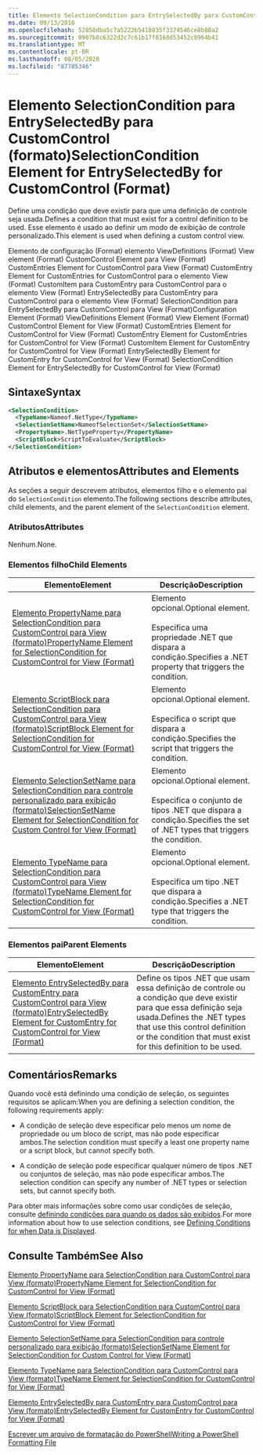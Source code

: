 ```yaml
---
title: Elemento SelectionCondition para EntrySelectedBy para CustomControl (Format) | Microsoft Docs
ms.date: 09/13/2016
ms.openlocfilehash: 52858dba5c7a5222b5410835f3374546ce8b88a2
ms.sourcegitcommit: 0907b8c6322d2c7c61b17f8168d53452c8964b41
ms.translationtype: MT
ms.contentlocale: pt-BR
ms.lasthandoff: 08/05/2020
ms.locfileid: "87785346"
---
```

# <a name="selectioncondition-element-for-entryselectedby-for-customcontrol-format"></a><span data-ttu-id="324b2-102">Elemento SelectionCondition para EntrySelectedBy para CustomControl (formato)</span><span class="sxs-lookup"><span data-stu-id="324b2-102">SelectionCondition Element for EntrySelectedBy for CustomControl (Format)</span></span>

<span data-ttu-id="324b2-103">Define uma condição que deve existir para que uma definição de controle seja usada.</span><span class="sxs-lookup"><span data-stu-id="324b2-103">Defines a condition that must exist for a control definition to be used.</span></span> <span data-ttu-id="324b2-104">Esse elemento é usado ao definir um modo de exibição de controle personalizado.</span><span class="sxs-lookup"><span data-stu-id="324b2-104">This element is used when defining a custom control view.</span></span>

<span data-ttu-id="324b2-105">Elemento de configuração (Format) elemento ViewDefinitions (Format) View element (Format) CustomControl Element para View (Format) CustomEntries Element for CustomControl para View (Format) CustomEntry Element for CustomEntries for CustomControl para o elemento View (Format) CustomItem para CustomEntry para CustomControl para o elemento View (Format) EntrySelectedBy para CustomEntry para CustomControl para o elemento View (Format) SelectionCondition para EntrySelectedBy para CustomControl para View (Format)</span><span class="sxs-lookup"><span data-stu-id="324b2-105">Configuration Element (Format) ViewDefinitions Element (Format) View Element (Format) CustomControl Element for View (Format) CustomEntries Element for CustomControl for View (Format) CustomEntry Element for CustomEntries for CustomControl for View (Format) CustomItem Element for CustomEntry for CustomControl for View (Format) EntrySelectedBy Element for CustomEntry for CustomControl for View (Format) SelectionCondition Element for EntrySelectedBy for CustomControl for View (Format)</span></span>

## <a name="syntax"></a><span data-ttu-id="324b2-106">Sintaxe</span><span class="sxs-lookup"><span data-stu-id="324b2-106">Syntax</span></span>

```xml
<SelectionCondition>
  <TypeName>Nameof.NetType</TypeName>
  <SelectionSetName>NameofSelectionSet</SelectionSetName>
  <PropertyName>.NetTypeProperty</PropertyName>
  <ScriptBlock>ScriptToEvaluate</ScriptBlock>
</SelectionCondition>
```

## <a name="attributes-and-elements"></a><span data-ttu-id="324b2-107">Atributos e elementos</span><span class="sxs-lookup"><span data-stu-id="324b2-107">Attributes and Elements</span></span>

<span data-ttu-id="324b2-108">As seções a seguir descrevem atributos, elementos filho e o elemento pai do `SelectionCondition` elemento.</span><span class="sxs-lookup"><span data-stu-id="324b2-108">The following sections describe attributes, child elements, and the parent element of the `SelectionCondition` element.</span></span>

### <a name="attributes"></a><span data-ttu-id="324b2-109">Atributos</span><span class="sxs-lookup"><span data-stu-id="324b2-109">Attributes</span></span>

<span data-ttu-id="324b2-110">Nenhum.</span><span class="sxs-lookup"><span data-stu-id="324b2-110">None.</span></span>

### <a name="child-elements"></a><span data-ttu-id="324b2-111">Elementos filho</span><span class="sxs-lookup"><span data-stu-id="324b2-111">Child Elements</span></span>

|<span data-ttu-id="324b2-112">Elemento</span><span class="sxs-lookup"><span data-stu-id="324b2-112">Element</span></span>|<span data-ttu-id="324b2-113">Descrição</span><span class="sxs-lookup"><span data-stu-id="324b2-113">Description</span></span>|
|-------------|-----------------|
|[<span data-ttu-id="324b2-114">Elemento PropertyName para SelectionCondition para CustomControl para View (formato)</span><span class="sxs-lookup"><span data-stu-id="324b2-114">PropertyName Element for SelectionCondition for CustomControl for View (Format)</span></span>](./propertyname-element-for-selectioncondition-for-customcontrol-for-view-format.md)|<span data-ttu-id="324b2-115">Elemento opcional.</span><span class="sxs-lookup"><span data-stu-id="324b2-115">Optional element.</span></span><br /><br /> <span data-ttu-id="324b2-116">Especifica uma propriedade .NET que dispara a condição.</span><span class="sxs-lookup"><span data-stu-id="324b2-116">Specifies a .NET property that triggers the condition.</span></span>|
|[<span data-ttu-id="324b2-117">Elemento ScriptBlock para SelectionCondition para CustomControl para View (formato)</span><span class="sxs-lookup"><span data-stu-id="324b2-117">ScriptBlock Element for SelectionCondition for CustomControl for View (Format)</span></span>](./scriptblock-element-for-selectioncondition-for-customcontrol-for-view-format.md)|<span data-ttu-id="324b2-118">Elemento opcional.</span><span class="sxs-lookup"><span data-stu-id="324b2-118">Optional element.</span></span><br /><br /> <span data-ttu-id="324b2-119">Especifica o script que dispara a condição.</span><span class="sxs-lookup"><span data-stu-id="324b2-119">Specifies the script that triggers the condition.</span></span>|
|[<span data-ttu-id="324b2-120">Elemento SelectionSetName para SelectionCondition para controle personalizado para exibição (formato)</span><span class="sxs-lookup"><span data-stu-id="324b2-120">SelectionSetName Element for SelectionCondition for Custom Control for View (Format)</span></span>](./selectionsetname-element-for-selectioncondition-for-customcontrol-for-view-format.md)|<span data-ttu-id="324b2-121">Elemento opcional.</span><span class="sxs-lookup"><span data-stu-id="324b2-121">Optional element.</span></span><br /><br /> <span data-ttu-id="324b2-122">Especifica o conjunto de tipos .NET que dispara a condição.</span><span class="sxs-lookup"><span data-stu-id="324b2-122">Specifies the set of .NET types that triggers the condition.</span></span>|
|[<span data-ttu-id="324b2-123">Elemento TypeName para SelectionCondition para CustomControl para View (formato)</span><span class="sxs-lookup"><span data-stu-id="324b2-123">TypeName Element for SelectionCondition for CustomControl for View  (Format)</span></span>](./typename-element-for-selectioncondition-for-customcontrol-for-view-format.md)|<span data-ttu-id="324b2-124">Elemento opcional.</span><span class="sxs-lookup"><span data-stu-id="324b2-124">Optional element.</span></span><br /><br /> <span data-ttu-id="324b2-125">Especifica um tipo .NET que dispara a condição.</span><span class="sxs-lookup"><span data-stu-id="324b2-125">Specifies a .NET type that triggers the condition.</span></span>|

### <a name="parent-elements"></a><span data-ttu-id="324b2-126">Elementos pai</span><span class="sxs-lookup"><span data-stu-id="324b2-126">Parent Elements</span></span>

|<span data-ttu-id="324b2-127">Elemento</span><span class="sxs-lookup"><span data-stu-id="324b2-127">Element</span></span>|<span data-ttu-id="324b2-128">Descrição</span><span class="sxs-lookup"><span data-stu-id="324b2-128">Description</span></span>|
|-------------|-----------------|
|[<span data-ttu-id="324b2-129">Elemento EntrySelectedBy para CustomEntry para CustomControl para View (formato)</span><span class="sxs-lookup"><span data-stu-id="324b2-129">EntrySelectedBy Element for CustomEntry for CustomControl for View (Format)</span></span>](./entryselectedby-element-for-customentry-for-customcontrol-for-view-format.md)|<span data-ttu-id="324b2-130">Define os tipos .NET que usam essa definição de controle ou a condição que deve existir para que essa definição seja usada.</span><span class="sxs-lookup"><span data-stu-id="324b2-130">Defines the .NET types that use this control definition or the condition that must exist for this definition to be used.</span></span>|

## <a name="remarks"></a><span data-ttu-id="324b2-131">Comentários</span><span class="sxs-lookup"><span data-stu-id="324b2-131">Remarks</span></span>

<span data-ttu-id="324b2-132">Quando você está definindo uma condição de seleção, os seguintes requisitos se aplicam:</span><span class="sxs-lookup"><span data-stu-id="324b2-132">When you are defining a selection condition, the following requirements apply:</span></span>

- <span data-ttu-id="324b2-133">A condição de seleção deve especificar pelo menos um nome de propriedade ou um bloco de script, mas não pode especificar ambos.</span><span class="sxs-lookup"><span data-stu-id="324b2-133">The selection condition must specify a least one property name or a script block, but cannot specify both.</span></span>

- <span data-ttu-id="324b2-134">A condição de seleção pode especificar qualquer número de tipos .NET ou conjuntos de seleção, mas não pode especificar ambos.</span><span class="sxs-lookup"><span data-stu-id="324b2-134">The selection condition can specify any number of .NET types or selection sets, but cannot specify both.</span></span>

<span data-ttu-id="324b2-135">Para obter mais informações sobre como usar condições de seleção, consulte [definindo condições para quando os dados são exibidos](./defining-conditions-for-displaying-data.md).</span><span class="sxs-lookup"><span data-stu-id="324b2-135">For more information about how to use selection conditions, see [Defining Conditions for when Data is Displayed](./defining-conditions-for-displaying-data.md).</span></span>

## <a name="see-also"></a><span data-ttu-id="324b2-136">Consulte Também</span><span class="sxs-lookup"><span data-stu-id="324b2-136">See Also</span></span>

[<span data-ttu-id="324b2-137">Elemento PropertyName para SelectionCondition para CustomControl para View (formato)</span><span class="sxs-lookup"><span data-stu-id="324b2-137">PropertyName Element for SelectionCondition for CustomControl for View (Format)</span></span>](./propertyname-element-for-selectioncondition-for-customcontrol-for-view-format.md)

[<span data-ttu-id="324b2-138">Elemento ScriptBlock para SelectionCondition para CustomControl para View (formato)</span><span class="sxs-lookup"><span data-stu-id="324b2-138">ScriptBlock Element for SelectionCondition for CustomControl for View (Format)</span></span>](./scriptblock-element-for-selectioncondition-for-customcontrol-for-view-format.md)

[<span data-ttu-id="324b2-139">Elemento SelectionSetName para SelectionCondition para controle personalizado para exibição (formato)</span><span class="sxs-lookup"><span data-stu-id="324b2-139">SelectionSetName Element for SelectionCondition for Custom Control for View (Format)</span></span>](./selectionsetname-element-for-selectioncondition-for-customcontrol-for-view-format.md)

[<span data-ttu-id="324b2-140">Elemento TypeName para SelectionCondition para CustomControl para View (formato)</span><span class="sxs-lookup"><span data-stu-id="324b2-140">TypeName Element for SelectionCondition for CustomControl for View  (Format)</span></span>](./typename-element-for-selectioncondition-for-customcontrol-for-view-format.md)

[<span data-ttu-id="324b2-141">Elemento EntrySelectedBy para CustomEntry para CustomControl para View (formato)</span><span class="sxs-lookup"><span data-stu-id="324b2-141">EntrySelectedBy Element for CustomEntry for CustomControl for View (Format)</span></span>](./entryselectedby-element-for-customentry-for-customcontrol-for-view-format.md)

[<span data-ttu-id="324b2-142">Escrever um arquivo de formatação do PowerShell</span><span class="sxs-lookup"><span data-stu-id="324b2-142">Writing a PowerShell Formatting File</span></span>](./writing-a-powershell-formatting-file.md)
